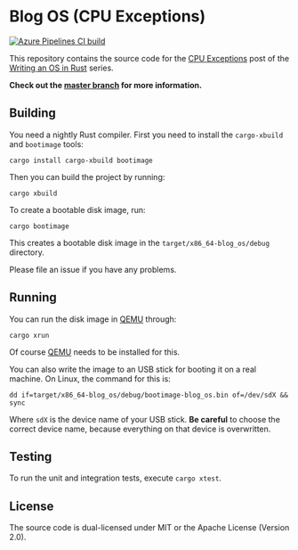 # Blog OS (CPU Exceptions)

[![Azure Pipelines CI build](https://img.shields.io/azure-devops/build/phil-opp/blog_os/1/post-05.svg?label=Build&style=flat-square)](https://dev.azure.com/phil-opp/blog_os/_build?definitionId=1)

This repository contains the source code for the [CPU Exceptions][post] post of the [Writing an OS in Rust](https://os.phil-opp.com) series.

[post]: https://os.phil-opp.com/cpu-exceptions/

**Check out the [master branch](https://github.com/phil-opp/blog_os) for more information.**

## Building

You need a nightly Rust compiler. First you need to install the `cargo-xbuild` and `bootimage` tools:

```
cargo install cargo-xbuild bootimage
```

Then you can build the project by running:

```
cargo xbuild
```

To create a bootable disk image, run:

```
cargo bootimage
```

This creates a bootable disk image in the `target/x86_64-blog_os/debug` directory.

Please file an issue if you have any problems.

## Running

You can run the disk image in [QEMU] through:

[QEMU]: https://www.qemu.org/

```
cargo xrun
```

Of course [QEMU] needs to be installed for this.

You can also write the image to an USB stick for booting it on a real machine. On Linux, the command for this is:

```
dd if=target/x86_64-blog_os/debug/bootimage-blog_os.bin of=/dev/sdX && sync
```

Where `sdX` is the device name of your USB stick. **Be careful** to choose the correct device name, because everything on that device is overwritten.

## Testing

To run the unit and integration tests, execute `cargo xtest`.

## License
The source code is dual-licensed under MIT or the Apache License (Version 2.0).
